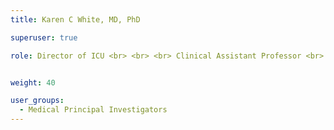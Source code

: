 ```yaml
---
title: Karen C White, MD, PhD

superuser: true

role: Director of ICU <br> <br> <br> Clinical Assistant Professor <br> Carle Illinois College of Medicine <br> Carle Foundation Hospital


weight: 40

user_groups:
  - Medical Principal Investigators
---
```

